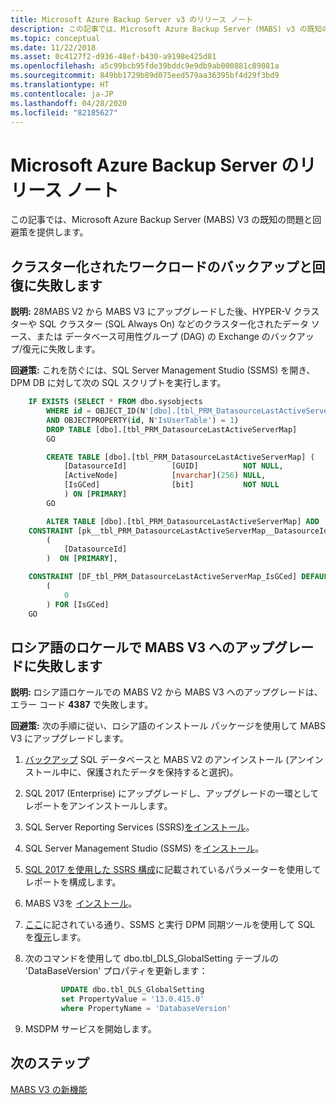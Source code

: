 ```yaml
---
title: Microsoft Azure Backup Server v3 のリリース ノート
description: この記事では、Microsoft Azure Backup Server (MABS) v3 の既知の問題と回避策に関する情報を提供します。
ms.topic: conceptual
ms.date: 11/22/2018
ms.asset: 0c4127f2-d936-48ef-b430-a9198e425d81
ms.openlocfilehash: a5c99bcb95fde39bddc9e9db9ab000881c89081a
ms.sourcegitcommit: 849bb1729b89d075eed579aa36395bf4d29f3bd9
ms.translationtype: HT
ms.contentlocale: ja-JP
ms.lasthandoff: 04/28/2020
ms.locfileid: "82185627"
---
```

# <a name="release-notes-for-microsoft-azure-backup-server"></a>Microsoft Azure Backup Server のリリース ノート

この記事では、Microsoft Azure Backup Server (MABS) V3 の既知の問題と回避策を提供します。

## <a name="backup-and-recovery-fails-for-clustered-workloads"></a>クラスター化されたワークロードのバックアップと回復に失敗します

**説明:** 28MABS V2 から MABS V3 にアップグレードした後、HYPER-V クラスターや SQL クラスター (SQL Always On) などのクラスター化されたデータ ソース、または データベース可用性グループ (DAG) の Exchange のバックアップ/復元に失敗します。

**回避策:** これを防ぐには、SQL Server Management Studio (SSMS) を開き、DPM DB に対して次の SQL スクリプトを実行します。

```sql
    IF EXISTS (SELECT * FROM dbo.sysobjects
        WHERE id = OBJECT_ID(N'[dbo].[tbl_PRM_DatasourceLastActiveServerMap]')
        AND OBJECTPROPERTY(id, N'IsUserTable') = 1)
        DROP TABLE [dbo].[tbl_PRM_DatasourceLastActiveServerMap]
        GO

        CREATE TABLE [dbo].[tbl_PRM_DatasourceLastActiveServerMap] (
            [DatasourceId]          [GUID]          NOT NULL,
            [ActiveNode]            [nvarchar](256) NULL,
            [IsGCed]                [bit]           NOT NULL
            ) ON [PRIMARY]
        GO

        ALTER TABLE [dbo].[tbl_PRM_DatasourceLastActiveServerMap] ADD
    CONSTRAINT [pk__tbl_PRM_DatasourceLastActiveServerMap__DatasourceId] PRIMARY KEY NONCLUSTERED
        (
            [DatasourceId]
        )  ON [PRIMARY],

    CONSTRAINT [DF_tbl_PRM_DatasourceLastActiveServerMap_IsGCed] DEFAULT
        (
            0
        ) FOR [IsGCed]
    GO
```

## <a name="upgrade-to-mabs-v3-fails-in-russian-locale"></a>ロシア語のロケールで MABS V3 へのアップグレードに失敗します

**説明:** ロシア語ロケールでの MABS V2 から MABS V3 へのアップグレードは、エラー コード **4387** で失敗します。

**回避策:** 次の手順に従い、ロシア語のインストール パッケージを使用して MABS V3 にアップグレードします。

1. [バックアップ](https://docs.microsoft.com/sql/relational-databases/backup-restore/create-a-full-database-backup-sql-server?view=sql-server-2017#SSMSProcedure) SQL データベースと MABS V2 のアンインストール (アンインストール中に、保護されたデータを保持すると選択)。
2. SQL 2017 (Enterprise) にアップグレードし、アップグレードの一環としてレポートをアンインストールします。
3. SQL Server Reporting Services (SSRS)[をインストール](https://docs.microsoft.com/sql/reporting-services/install-windows/install-reporting-services?view=sql-server-2017#install-your-report-server)。
4. SQL Server Management Studio (SSMS) を[インストール](https://docs.microsoft.com/sql/ssms/download-sql-server-management-studio-ssms)。
5. [SQL 2017 を使用した SSRS 構成](https://docs.microsoft.com/azure/backup/backup-azure-microsoft-azure-backup#upgrade-mabs)に記載されているパラメーターを使用してレポートを構成します。
6. MABS V3を [インストール](backup-azure-microsoft-azure-backup.md)。
7. [ここ](https://docs.microsoft.com/system-center/dpm/back-up-the-dpm-server?view=sc-dpm-2019#using-dpmsync)に記されている通り、SSMS と実行 DPM 同期ツールを使用して SQL を[復元](https://docs.microsoft.com/sql/relational-databases/backup-restore/restore-a-database-backup-using-ssms?view=sql-server-2017)します。
8. 次のコマンドを使用して dbo.tbl_DLS_GlobalSetting テーブルの 'DataBaseVersion' プロパティを更新します：

    ```sql
            UPDATE dbo.tbl_DLS_GlobalSetting
            set PropertyValue = '13.0.415.0'
            where PropertyName = 'DatabaseVersion'
    ```

9. MSDPM サービスを開始します。

## <a name="next-steps"></a>次のステップ

[MABS V3 の新機能](backup-mabs-whats-new-mabs.md)
